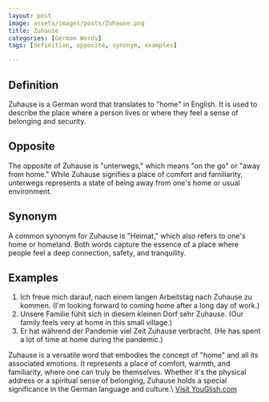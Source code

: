 ```yaml
---
layout: post
image: assets/images/posts/Zuhause.png
title: Zuhause
categories: [German Words]
tags: [definition, opposite, synonym, examples]

---
```


## Definition
Zuhause is a German word that translates to "home" in English. It is used to describe the place where a person lives or where they feel a sense of belonging and security. 

## Opposite
The opposite of Zuhause is "unterwegs," which means "on the go" or "away from home." While Zuhause signifies a place of comfort and familiarity, unterwegs represents a state of being away from one's home or usual environment.

## Synonym
A common synonym for Zuhause is "Heimat," which also refers to one's home or homeland. Both words capture the essence of a place where people feel a deep connection, safety, and tranquility.

## Examples
1. Ich freue mich darauf, nach einem langen Arbeitstag nach Zuhause zu kommen. (I'm looking forward to coming home after a long day of work.)
2. Unsere Familie fühlt sich in diesem kleinen Dorf sehr Zuhause. (Our family feels very at home in this small village.)
3. Er hat während der Pandemie viel Zeit Zuhause verbracht. (He has spent a lot of time at home during the pandemic.)

Zuhause is a versatile word that embodies the concept of "home" and all its associated emotions. It represents a place of comfort, warmth, and familiarity, where one can truly be themselves. Whether it's the physical address or a spiritual sense of belonging, Zuhause holds a special significance in the German language and culture.\ <a id="yg-widget-0" class="youglish-widget" data-query="Zuhause" data-lang="german" data-components="8412" data-auto-start="0" data-bkg-color="theme_light" data-title="How%20to%20pronounce%20Zuhause%20in%20German"  rel="nofollow" href="https://youglish.com">Visit YouGlish.com</a><script async src="https://youglish.com/public/emb/widget.js" charset="utf-8"></script>
